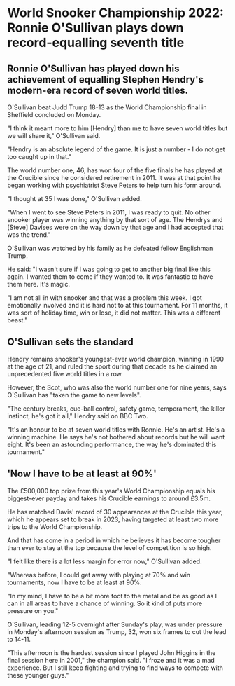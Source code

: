 # World Snooker Championship 2022: Ronnie O'Sullivan plays down record-equalling seventh title

## Ronnie O'Sullivan has played down his achievement of equalling Stephen Hendry's modern-era record of seven world titles.

O'Sullivan beat Judd Trump 18-13 as the World Championship final in Sheffield concluded on Monday.

"I think it meant more to him [Hendry] than me to have seven world titles but we will share it," O'Sullivan said.

"Hendry is an absolute legend of the game. It is just a number - I do not get too caught up in that."

The world number one, 46, has won four of the five finals he has played at the Crucible since he considered retirement in 2011. It was at that point he began working with psychiatrist Steve Peters to help turn his form around.

"I thought at 35 I was done," O'Sullivan added.

"When I went to see Steve Peters in 2011, I was ready to quit. No other snooker player was winning anything by that sort of age. The Hendrys and [Steve] Davises were on the way down by that age and I had accepted that was the trend."

O'Sullivan was watched by his family as he defeated fellow Englishman Trump.

He said: "I wasn't sure if I was going to get to another big final like this again. I wanted them to come if they wanted to. It was fantastic to have them here. It's magic.

"I am not all in with snooker and that was a problem this week. I got emotionally involved and it is hard not to at this tournament. For 11 months, it was sort of holiday time, win or lose, it did not matter. This was a different beast." 

## O'Sullivan sets the standard

Hendry remains snooker's youngest-ever world champion, winning in 1990 at the age of 21, and ruled the sport during that decade as he claimed an unprecedented five world titles in a row.

However, the Scot, who was also the world number one for nine years, says O'Sullivan has "taken the game to new levels".

"The century breaks, cue-ball control, safety game, temperament, the killer instinct, he's got it all," Hendry said on BBC Two.

"It's an honour to be at seven world titles with Ronnie. He's an artist. He's a winning machine. He says he's not bothered about records but he will want eight. It's been an astounding performance, the way he's dominated this tournament."

## 'Now I have to be at least at 90%'

The £500,000 top prize from this year's World Championship equals his biggest-ever payday and takes his Crucible earnings to around £3.5m.

He has matched Davis' record of 30 appearances at the Crucible this year, which he appears set to break in 2023, having targeted at least two more trips to the World Championship.

And that has come in a period in which he believes it has become tougher than ever to stay at the top because the level of competition is so high.

"I felt like there is a lot less margin for error now," O'Sullivan added.

"Whereas before, I could get away with playing at 70% and win tournaments, now I have to be at least at 90%.

"In my mind, I have to be a bit more foot to the metal and be as good as I can in all areas to have a chance of winning. So it kind of puts more pressure on you."

O'Sullivan, leading 12-5 overnight after Sunday's play, was under pressure in Monday's afternoon session as Trump, 32, won six frames to cut the lead to 14-11.

"This afternoon is the hardest session since I played John Higgins in the final session here in 2001," the champion said. "I froze and it was a mad experience. But I still keep fighting and trying to find ways to compete with these younger guys."